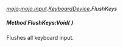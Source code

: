 _[mojo](../../modules/mojo/mojo-module.md):[mojo.input](../../modules/mojo/mojo-input.md).[KeyboardDevice](../../modules/mojo/mojo-input-keyboarddevice.md).FlushKeys_
##### Method FlushKeys:Void(  )
Flushes all keyboard input.
